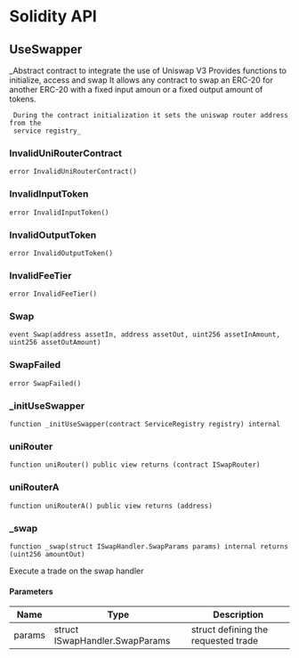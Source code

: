# Solidity API

## UseSwapper

_Abstract contract to integrate the use of Uniswap V3
     Provides functions to initialize, access and swap
     It allows any contract to swap an ERC-20 for another ERC-20 with a fixed
     input amoun  or a fixed output amount of tokens.

     During the contract initialization it sets the uniswap router address from the
     service registry_

### InvalidUniRouterContract

```solidity
error InvalidUniRouterContract()
```

### InvalidInputToken

```solidity
error InvalidInputToken()
```

### InvalidOutputToken

```solidity
error InvalidOutputToken()
```

### InvalidFeeTier

```solidity
error InvalidFeeTier()
```

### Swap

```solidity
event Swap(address assetIn, address assetOut, uint256 assetInAmount, uint256 assetOutAmount)
```

### SwapFailed

```solidity
error SwapFailed()
```

### _initUseSwapper

```solidity
function _initUseSwapper(contract ServiceRegistry registry) internal
```

### uniRouter

```solidity
function uniRouter() public view returns (contract ISwapRouter)
```

### uniRouterA

```solidity
function uniRouterA() public view returns (address)
```

### _swap

```solidity
function _swap(struct ISwapHandler.SwapParams params) internal returns (uint256 amountOut)
```

Execute a trade on the swap handler

#### Parameters

| Name | Type | Description |
| ---- | ---- | ----------- |
| params | struct ISwapHandler.SwapParams | struct defining the requested trade |

